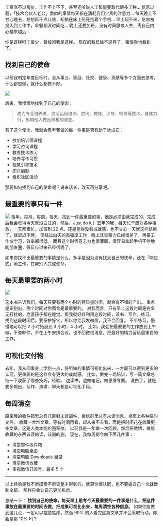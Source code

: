 工资涨不过房价，工作不上不下，甚至还听说人工智能要取代很多工种...
信息过载，「技术合伙人老公」类似的事情每天都在消耗我们宝贵的注意力...
每天晚上不甘心睡去，总想再干点儿啥，却躺在床上死死抱着个手机...
早上起不来，急匆匆投入到工作中，早餐都没时间吃...
晚上还要加班，没有时间思考人生，离自己内心越来越远...

你是这样吗？至少，曾经的我是这样。
现在的我已经不这样了，相信你也看到了。

## 找到自己的使命
以前我制定年度目标时，会从事业、家庭、社交、健康、贡献等多个方面去思考，什么都想做，就什么都做不好。

![](./_image/2017-03-01-08-40-37.jpg)

后来，我慢慢地找到了自己的使命：
>成为专业培养者，灵活运用培训、咨询、教练、引导、辅导等技术，身体力行，影响他人做出积极的改变。

有了这个使命，我就会思考我做的每一件事是否有助于达成它：
* 参加培训师课程
* 学习咨询课程
* 教练技术练习
* 培养写作习惯
* 视觉引导技术
* 即兴幽默
* 组织社区活动

那要如何找到自己的使命呢？说来话长，改天再分享吧。

## 最重要的事只有一件
![](./_image/2017-03-01-08-44-27.jpg)
每年，每月，每周，每天，找到一件最重要的事，他是必须由我完成的，完成后我会觉得今天就没白过的，然后，Just do it！
去年的我，每天忙于应对各种事务，一天都很忙，加班到 22 点，还是觉得没有成就感，也不甘心一天就这样结束了，就迟迟不睡。
但经过白天的高强度工作，晚上其实精力已经很差了，再要工作或学习，效率都很低。
而且这个时候意志力也很薄弱，很容易拿起手机不停地刷朋友圈，等反应过来已经很晚了。

如果你找不出最重要的事情是什么，多半是因为没有找到自己的使命，还在「响应式」地工作，在帮别人完成使命。

## 每天最重要的两小时

![](./_image/2017-03-01-08-45-34.jpg)

这本书告诉我们，每天只要有两个小时的高质量时间，就会有不错的产出。
重点是识别出，哪个时间对你而言是最重要的。
对我而言，只有早上这段时间是完全无打扰的，老婆孩子都在睡觉。那我就好好利用这段时间，读书，写作，练习。
找到这段时间后，要保护好它，所以你给我发微信，我不会回复。
不断练习，慢慢地可以把 2 小时拓展到 3 小时，4 小时。
比如，我会把最重要的工作放到上午做，不查邮件，不在上午安排会议，也不回微信消息。把最好的精力留给最重要的工作。

## 可视化交付物
去年，我从同事身上学到一点，将所做的事情可视化出来，一方面可以得到更多的认可，更重要的是这样会有更大的成就感。
比如，做完一场培训，写一篇文章总结一下收获了哪些技巧，经验。
边读书，边做笔记，做思维导图。
说白了，就是要多输出，写作、演讲、聊天都是可视化手段。

## 每周清空
原来我的收件箱里总有几百封未读邮件，微信群里总有未读消息，桌面上各种临时文件。
收藏一大堆文章，等有时间再看，却从来不去看，而是把时间花在收藏更多文章，这是人类本能的囤积欲。
以前我是一年做一次回顾，然后把微博，微信收藏的东西该读的读，该删的删。
现在，我每周都会做下面几件事：
* 清空邮件收件箱 
* 清空电脑桌面
* 清空电脑 Downloads 目录
* 清空微信收藏
* 审视微信订阅号，最多 5 个

---
以上经验是我不断摸索不断调整才得到的，就算你很认同，也不要逼自己一次就做到全部。
那样只会让自己更加焦虑。

总结一下：
**找到自己的使命，每天早上思考今天最重要的一件事是什么，把这件事放在最重要的时间去做，把成果可视化出来，每周清空各种信息。**
如果你能做到这几点，一定可以摆脱焦虑，然而 90% 的人看完这篇文章并不会采取行动，你会是那 10% 吗？